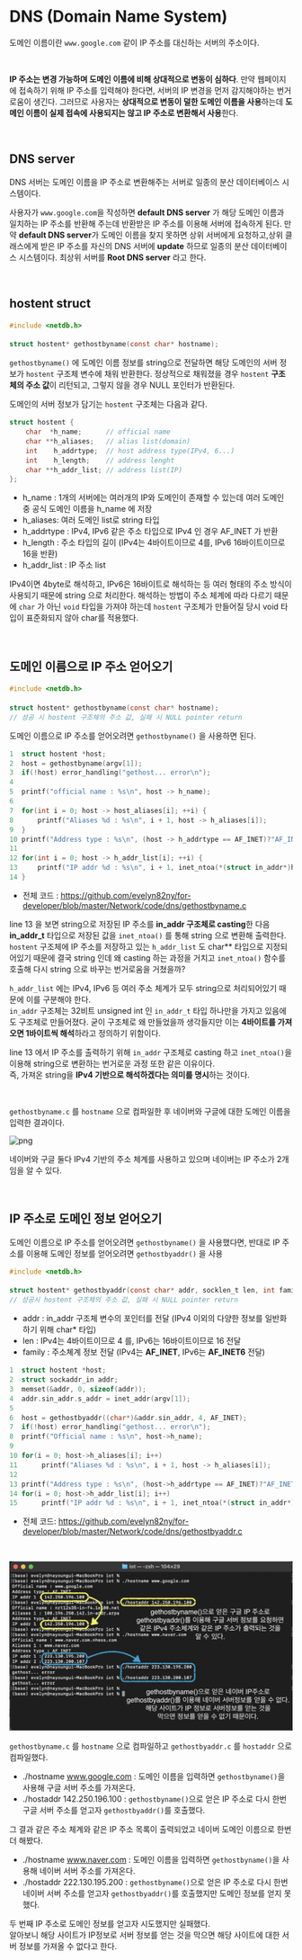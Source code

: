 # DNS (Domain Name System)

도메인 이름이란 ```www.google.com``` 같이 IP 주소를 대신하는 서버의 주소이다.

<br>

**IP 주소는 변경 가능하며 도메인 이름에 비해 상대적으로 변동이 심하다**. 
만약 웹페이지에 접속하기 위해 IP 주소를 입력해야 한다면, 서버의 IP 변경을 먼저 감지해야하는 번거로움이 생긴다.
그러므로 사용자는 **상대적으로 변동이 덜한 도메인 이름을 사용**하는데 **도메인 이름이 실제 접속에 사용되지는 않고 IP 주소로 변환해서 사용**한다.

<br>

## DNS server

DNS 서버는 도메인 이름을 IP 주소로 변환해주는 서버로 일종의 분산 데이터베이스 시스템이다.<br>

사용자가 ```www.google.com```을 작성하면 **default DNS server** 가 해당 도메인 이름과 일치하는 IP 주소를 반환해 주는데 반환받은 IP 주소를 이용해 서버에 접속하게 된다.
만약 **default DNS server**가 도메인 이름을 찾지 못하면 상위 서버에게 요청하고,상위 클래스에게 받은 IP 주소를 자신의 DNS 서버에 **update** 하므로 일종의 분산 데이터베이스 시스템이다. 
최상위 서버를 **Root DNS server** 라고 한다.

<br>

## hostent struct

```c
#include <netdb.h>

struct hostent* gethostbyname(const char* hostname);
```

```gethostbyname()``` 에 도메인 이름 정보를 string으로 전달하면 해당 도메인의 서버 정보가 ```hostent``` 구조체 변수에 채워 반환한다.
정상적으로 채워졌을 경우 ```hostent``` **구조체의 주소 값**이 리턴되고, 그렇지 않을 경우 NULL 포인터가 반환된다.<br>

도메인의 서버 정보가 담기는 ```hostent``` 구조체는 다음과 같다.<br>

```c
struct hostent {
    char  *h_name;      // official name
    char **h_aliases;   // alias list(domain)
    int    h_addrtype;  // host address type(IPv4, 6...)
    int    h_length;    // address lenght
    char **h_addr_list; // address list(IP)
};
```

- h_name : 1개의 서버에는 여러개의 IP와 도메인이 존재할 수 있는데 여러 도메인 중 공식 도메인 이름을 h_name 에 저장
- h_aliases: 여러 도메인 list로 string 타입
- h_addrtype : IPv4, IPv6 같은 주소 타입으로 IPv4 인 경우 AF_INET 가 반환
- h_length : 주소 타입의 길이 (IPv4는 4바이트이므로 4를, IPv6 16바이트이므로 16을 반환)
- h_addr_list : IP 주소 list

IPv4이면 4byte로 해석하고, IPv6은 16바이트로 해석하는 등 여러 형태의 주소 방식이 사용되기 때문에 string 으로 처리한다. 
해석하는 방법이 주소 체계에 따라 다르기 때문에 ```char``` 가 아닌 ```void``` 타입을 가져야 하는데 ```hostent``` 구조체가 만들어질 당시 void 타입이 표준화되지 않아 char를 적용했다.

<br>

## 도메인 이름으로 IP 주소 얻어오기

```c
#include <netdb.h>

struct hostent* gethostbyname(const char* hostname);
// 성공 시 hostent 구조체의 주소 값, 실패 시 NULL pointer return
```
도메인 이름으로 IP 주소를 얻어오려면 ```gethostbyname()``` 을 사용하면 된다.

```c
1  struct hostent *host;
2  host = gethostbyname(argv[1]);
3  if(!host) error_handling("gethost... error\n");
4    
5  printf("official name : %s\n", host -> h_name);
6
7  for(int i = 0; host -> host_aliases[i]; ++i) {
8      printf("Aliases %d : %s\n", i + 1, host -> h_aliases[i]);
9  }    
10 printf("Address type : %s\n", (host -> h_addrtype == AF_INET)?"AF_INET":"AF_INET6");
11
12 for(int i = 0; host -> h_addr_list[i]; ++i) {
13     printf("IP addr %d : %s\n", i + 1, inet_ntoa(*(struct in_addr*)host -> h_addr_list[i]));
14 }
```
- 전체 코드 : https://github.com/evelyn82ny/for-developer/blob/master/Network/code/dns/gethostbyname.c

line 13 을 보면 string으로 저장된 IP 주소를 **in_addr 구조체로 casting**한 다음 **in_addr_t** 타입으로 저장된 값을 ```inet_ntoa()``` 를 통해 string 으로 변환해 출력한다. 
```hostent``` 구조체에 IP 주소를 저장하고 있는 ```h_addr_list``` 도 char** 타입으로 지정되어있기 때문에 결국 string 인데 왜 casting 하는 과정을 거치고 ```inet_ntoa()``` 함수를 호출해 다시 string 으로 바꾸는 번거로움을 거쳤을까?<br>

```h_addr_list``` 에는 IPv4, IPv6 등 여러 주소 체계가 모두 string으로 처리되어있기 때문에 이를 구분해야 한다.<br>
```in_addr``` 구조체는 32비트 unsigned int 인 ```in_addr_t``` 타입 하나만을 가지고 있음에도 구조체로 만들어졌다. 굳이 구조체로 왜 만들었을까 생각들지만 이는 **4바이트를 가져오면 1바이트씩 해석**하라고 정의하기 위함이다.<br>

line 13 에서 IP 주소를 출력하기 위해 ```in_addr``` 구조체로 casting 하고 ```inet_ntoa()```을 이용해 string으로 변환하는 번거로운 과정 또한 같은 이유이다.<br>
즉, 가져온 string을 **IPv4 기반으로 해석하겠다는 의미를 명시**하는 것이다.

<br>

```gethostbyname.c``` 를 ```hostname``` 으로 컴파일한 후 네이버와 구글에 대한 도메인 이름을 입력한 결과이다.<br>

![png](/Network/_img/gethostbyname.png)

네이버와 구글 둘다 IPv4 기반의 주소 체계를 사용하고 있으며 네이버는 IP 주소가 2개임을 알 수 있다.

<br>

## IP 주소로 도메인 정보 얻어오기

도메인 이름으로 IP 주소를 얻어오려면 ```gethostbyname()``` 을 사용했다면, 반대로 IP 주소를 이용해 도메인 정보를 얻어오려면 ```gethostbyaddr()``` 을 사용

```c
#include <netdb.h>

struct hostent* gethostbyaddr(const char* addr, socklen_t len, int family);
// 성공시 hostent 구조체의 주소 값, 실패 시 NULL pointer return
```

- addr : in_addr 구조체 변수의 포인터를 전달 (IPv4 이외의 다양한 정보를 일반화하기 위해 char* 타입)
- len : IPv4는 4바이트이므로 4 를, IPv6는 16바이트이므로 16 전달
- family : 주소쳬계 정보 전달 (IPv4는 **AF_INET**, IPv6는 **AF_INET6** 전달)

```c
1  struct hostent *host;
2  struct sockaddr_in addr;
3  memset(&addr, 0, sizeof(addr));
4  addr.sin_addr.s_addr = inet_addr(argv[1]);  
5  
6  host = gethostbyaddr((char*)&addr.sin_addr, 4, AF_INET);
7  if(!host) error_handling("gethost... error\n");
8  printf("Official name : %s\n", host->h_name);
9      
10 for(i = 0; host->h_aliases[i]; i++)
11      printf("Aliases %d : %s\n", i + 1, host -> h_aliases[i]);
12 
13 printf("Address type : %s\n", (host->h_addrtype == AF_INET)?"AF_INET":"AF_INET6");
14 for(i = 0; host->h_addr_list[i]; i++)
15      printf("IP addr %d : %s\n", i + 1, inet_ntoa(*(struct in_addr*)host->h_addr_list[i]));
```
- 전체 코드: https://github.com/evelyn82ny/for-developer/blob/master/Network/code/dns/gethostbyaddr.c

<br>

![png](/Network/_img/gethostbyaddr.png) 

```gethostbyname.c``` 를 ```hostname``` 으로 컴파일하고 ```gethostbyaddr.c``` 를 ```hostaddr``` 으로 컴파일했다.

- ./hostname www.google.com : 도메인 이름을 입력하면 ```gethostbyname()```을 사용해 구글 서버 주소를 가져온다.
- ./hostaddr 142.250.196.100 : ```gethostbyname()```으로 얻은 IP 주소로 다시 한번 구글 서버 주소를 얻고자 ```gethostbyaddr()```를 호출했다.

그 결과 같은 주소 체계와 같은 IP 주소 목록이 출력되었고 네이버 도메인 이름으로 한번 더 해봤다.<br> 

- ./hostname www.naver.com : 도메인 이름을 입력하면 ```gethostbyname()```을 사용해 네이버 서버 주소를 가져온다.
- ./hostaddr 222.130.195.200 : ```gethostbyname()```으로 얻은 IP 주소로 다시 한번 네이버 서버 주소를 얻고자 ```gethostbyaddr()```를 호출했지만 도메인 정보를 얻지 못했다.

두 번째 IP 주소로 도메인 정보를 얻고자 시도했지만 실패했다.<br>
알아보니 해당 사이트가 IP정보로 서버 정보를 얻는 것을 막으면 해당 사이트에 대한 서버 정보를 가져올 수 없다고 한다.

